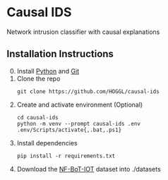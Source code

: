 # Causal IDS
Network intrusion classifier with causal explanations

## Installation Instructions
0. Install [Python](https://www.python.org/downloads/ "Download Python") and [Git](https://git-scm.com/downloads "Download Git")
1. Clone the repo
   ```
   git clone https://github.com/HOGGL/causal-ids
   ```
2. Create and activate environment (Optional)
   ```
   cd causal-ids
   python -m venv --prompt causal-ids .env
   .env/Scripts/activate{,.bat,.ps1}
   ```
3. Install dependencies
   ```
   pip install -r requirements.txt
   ```
4. Download the [NF-BoT-IOT](https://staff.itee.uq.edu.au/marius/NIDS_datasets/) dataset into ./datasets
